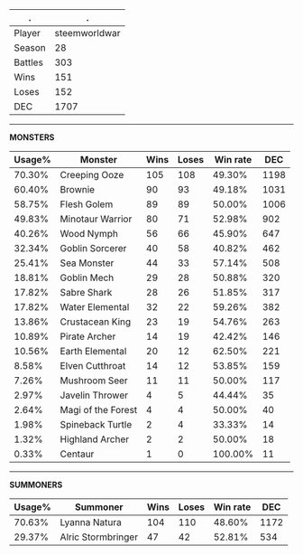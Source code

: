 .|.
|-|-
Player|steemworldwar
Season|28
Battles|303
Wins|151
Loses|152
DEC|1707

---
**MONSTERS**

Usage%|Monster|Wins|Loses|Win rate|DEC|
-|-|-|-|-|-|
70.30%|Creeping Ooze|105|108|49.30%|1198|
60.40%|Brownie|90|93|49.18%|1031|
58.75%|Flesh Golem|89|89|50.00%|1006|
49.83%|Minotaur Warrior|80|71|52.98%|902|
40.26%|Wood Nymph|56|66|45.90%|647|
32.34%|Goblin Sorcerer|40|58|40.82%|462|
25.41%|Sea Monster|44|33|57.14%|508|
18.81%|Goblin Mech|29|28|50.88%|320|
17.82%|Sabre Shark|28|26|51.85%|317|
17.82%|Water Elemental|32|22|59.26%|382|
13.86%|Crustacean King|23|19|54.76%|263|
10.89%|Pirate Archer|14|19|42.42%|146|
10.56%|Earth Elemental|20|12|62.50%|221|
8.58%|Elven Cutthroat|14|12|53.85%|159|
7.26%|Mushroom Seer|11|11|50.00%|117|
2.97%|Javelin Thrower|4|5|44.44%|35|
2.64%|Magi of the Forest|4|4|50.00%|40|
1.98%|Spineback Turtle|2|4|33.33%|14|
1.32%|Highland Archer|2|2|50.00%|18|
0.33%|Centaur|1|0|100.00%|11|

---
**SUMMONERS**

Usage%|Summoner|Wins|Loses|Win rate|DEC|
-|-|-|-|-|-|
70.63%|Lyanna Natura|104|110|48.60%|1172|
29.37%|Alric Stormbringer|47|42|52.81%|534|
